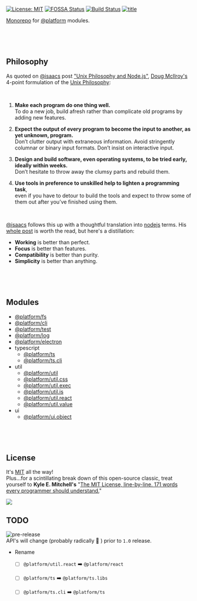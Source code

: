 [![License: MIT](https://img.shields.io/badge/License-MIT-blue.svg)](https://opensource.org/licenses/MIT)
[![FOSSA Status](https://app.fossa.io/api/projects/git%2Bgithub.com%2Fuiharness%2Fplatform.svg?type=shield)](https://app.fossa.io/projects/git%2Bgithub.com%2Fuiharness%2Fplatform?ref=badge_shield)
[![Build Status](https://travis-ci.org/uiharness/platform.svg?branch=master)](https://travis-ci.org/uiharness/platform)
[![title](https://user-images.githubusercontent.com/185555/52912140-2d109480-3312-11e9-902f-d8184904b51a.png)](https://uiharness.com)

[Monorepo](https://en.wikipedia.org/wiki/Monorepo) for [@platform](https://www.npmjs.com/org/platform) modules.

<p>&nbsp;</p>
<p>&nbsp;</p>



## Philosophy

As quoted on [@isaacs](https://www.npmjs.com/~isaacs) post ["Unix Philosophy and Node.js"](https://blog.izs.me/2013/04/unix-philosophy-and-nodejs), [Doug McIlroy's](https://en.wikipedia.org/wiki/Douglas_McIlroy) 4-point formulation of the [Unix Philosophy](http://www.catb.org/esr/writings/taoup/html/ch01s06.html):

<p>&nbsp;</p>

1. **Make each program do one thing well.**  
   To do a new job, build afresh rather than complicate old programs by adding new features.


2. **Expect the output of every program to become the input to another, as yet unknown, program.**  
   Don’t clutter output with extraneous information. Avoid stringently columnar or binary input formats. Don’t insist on interactive input.


3. **Design and build software, even operating systems, to be tried early, ideally within weeks.**  
Don’t hesitate to throw away the clumsy parts and rebuild them.


4. **Use tools in preference to unskilled help to lighten a programming task**,  
   even if you have to detour to build the tools and expect to throw some of them out after you’ve finished using them.

<p>&nbsp;</p>

[@isaacs](https://www.npmjs.com/~isaacs) follows this up with a thoughtful translation into [nodejs](https://nodejs.org) terms. His [whole post](https://blog.izs.me/2013/04/unix-philosophy-and-nodejs) is worth the read, but here's a distillation:

- **Working** is better than perfect.
- **Focus** is better than features.
- **Compatibility** is better than purity.
- **Simplicity** is better than anything.

<p>&nbsp;</p>
<p>&nbsp;</p>


## Modules

- [@platform/fs](/code/fs)
- [@platform/cli](/code/cli)
- [@platform/test](/code/test)
- [@platform/log](/code/log)
- [@platform/electron](/code/electron)
- typescript
  - [@platform/ts](/code/ts) 
  - [@platform/ts.cli](/code/ts.cli) 
- util
  - [@platform/util](/code/util)
  - [@platform/util.css](/code/util.css)
  - [@platform/util.exec](/code/util.exec)
  - [@platform/util.is](/code/util.is)
  - [@platform/util.react](/code/util.react)
  - [@platform/util.value](/code/util.value)
- ui
  - [@platform/ui.object](/code/ui.object)


<p>&nbsp;</p>
<p>&nbsp;</p>


## License
It's [MIT](LICENSE) all the way!  
Plus...for a scintillating break down of this open-source classic, treat yourself to **Kyle E. Mitchell's** "[The MIT License, line-by-line. 171 words every programmer should understand.](https://writing.kemitchell.com/2016/09/21/MIT-License-Line-by-Line.html)"

<a href="https://app.fossa.io/projects/git%2Bgithub.com%2Fuiharness%2Fplatform?ref=badge_large" alt="FOSSA Status"><img src="https://app.fossa.io/api/projects/git%2Bgithub.com%2Fuiharness%2Fplatform.svg?type=large"/></a>



## TODO
![pre-release](https://img.shields.io/badge/Status-pre--release-orange.svg)  
API's will change (probably radically 🐷 ) prior to `1.0` release.

- Rename
  - [ ] `@platform/util.react` ➡️ `@platform/react`
  - [ ] `@platform/ts` ➡️ `@platform/ts.libs`
  - [ ] `@platform/ts.cli` ➡️ `@platform/ts`

